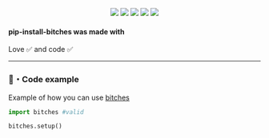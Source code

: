 <p align="center">
  <img src="https://img.shields.io/pypi/v/pip-install-bitches?style=flat-square" </a>
  <img src="https://img.shields.io/pypi/l/pip-install-bitches?style=flat-square" </a>
  <img src="https://img.shields.io/pypi/dm/pip-install-bitches?style=flat-square" </a>
  <img src="https://img.shields.io/github/stars/Rdimo/pip-install-bitches?label=Stars&style=flat-square" </a>
  <img src="https://img.shields.io/github/forks/Rdimo/pip-install-bitches?label=Forks&style=flat-square" </a>
</p>

#### pip-install-bitches was made with
Love ✅ and code ✅

---
### 🎈・Code example
Example of how you can use [bitches](https://pypi.org/project/bitches/)
```py
import bitches #valid

bitches.setup()

```
